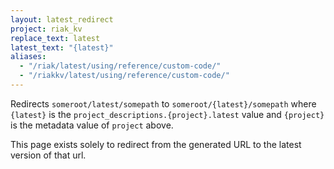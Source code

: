 ```yaml
---
layout: latest_redirect
project: riak_kv
replace_text: latest
latest_text: "{latest}"
aliases:
  - "/riak/latest/using/reference/custom-code/"
  - "/riakkv/latest/using/reference/custom-code/"
---
```


Redirects `someroot/latest/somepath` to `someroot/{latest}/somepath` 
where `{latest}` is the `project_descriptions.{project}.latest` value
and `{project}` is the metadata value of `project` above.

This page exists solely to redirect from the generated URL to the latest version of
that url.


